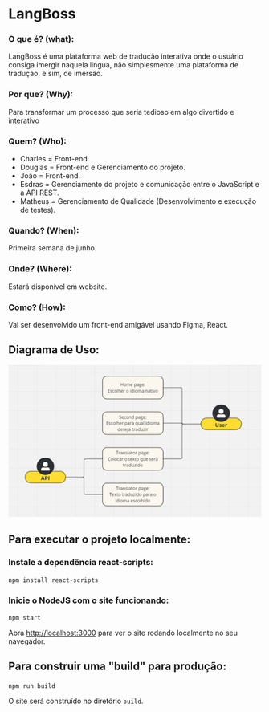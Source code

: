 # LangBoss
### O que é? (what):
LangBoss é uma plataforma web de tradução interativa onde o usuário consiga imergir naquela lingua, não simplesmente uma plataforma de tradução, e sim, de imersão.

### Por que? (Why):
Para transformar um processo que seria tedioso em algo divertido e interativo

### Quem? (Who):
* Charles = Front-end.
* Douglas = Front-end e Gerenciamento do projeto.
* João = Front-end.
* Esdras = Gerenciamento do projeto e comunicação entre o JavaScript e a API REST.
* Matheus = Gerenciamento de Qualidade (Desenvolvimento e execução de testes).

### Quando? (When):
Primeira semana de junho.

### Onde? (Where):
Estará disponível em website.

### Como? (How):
Vai ser desenvolvido um front-end amigável usando Figma, React.

## Diagrama de Uso:
![Diagrama](/public/img/readme/Diagrama.png "Diagrama de Uso")

## Para executar o projeto localmente:
### Instale a dependência react-scripts:
```
npm install react-scripts
```

### Inicie o NodeJS com o site funcionando:
```
npm start
```

Abra [http://localhost:3000](http://localhost:3000) para ver o site rodando localmente no seu navegador.

## Para construir uma "build" para produção:
```
npm run build
```
O site será construído no diretório `build`.
